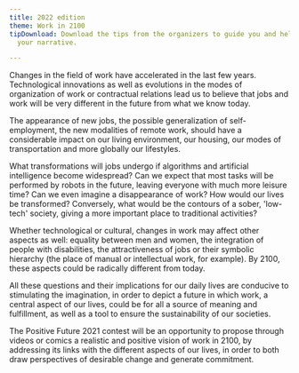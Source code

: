```yaml
---
title: 2022 edition
theme: Work in 2100
tipDownload: Download the tips from the organizers to guide you and help you build
  your narrative.

---
```

Changes in the field of work have accelerated in the last few years. Technological innovations as well as evolutions in the modes of organization of work or contractual relations lead us to believe that jobs and work will be very different in the future from what we know today.

The appearance of new jobs, the possible generalization of self-employment, the new modalities of remote work, should have a considerable impact on our living environment, our housing, our modes of transportation and more globally our lifestyles.

What transformations will jobs undergo if algorithms and artificial intelligence become widespread? Can we expect that most tasks will be performed by robots in the future, leaving everyone with much more leisure time? Can we even imagine a disappearance of work? How would our lives be transformed? Conversely, what would be the contours of a sober, 'low-tech' society, giving a more important place to traditional activities?

Whether technological or cultural, changes in work may affect other aspects as well: equality between men and women, the integration of people with disabilities, the attractiveness of jobs or their symbolic hierarchy (the place of manual or intellectual work, for example). By 2100, these aspects could be radically different from today.

All these questions and their implications for our daily lives are conducive to stimulating the imagination, in order to depict a future in which work, a central aspect of our lives, could be for all a source of meaning and fulfillment, as well as a tool to ensure the sustainability of our societies.

The Positive Future 2021 contest will be an opportunity to propose through videos or comics a realistic and positive vision of work in 2100, by addressing its links with the different aspects of our lives, in order to both draw perspectives of desirable change and generate commitment.